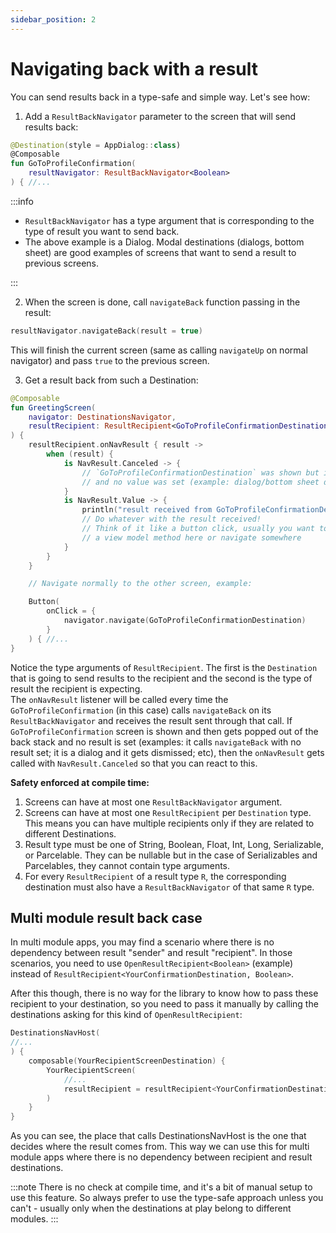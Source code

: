 ```yaml
---
sidebar_position: 2
---
```


# Navigating back with a result

You can send results back in a type-safe and simple way.
Let's see how:

1. Add a `ResultBackNavigator` parameter to the screen that will send results back:

```kotlin
@Destination(style = AppDialog::class)
@Composable
fun GoToProfileConfirmation(
    resultNavigator: ResultBackNavigator<Boolean>
) { //...
```

:::info

- `ResultBackNavigator` has a type argument that is corresponding to the type of result you want to send back.
- The above example is a Dialog. Modal destinations (dialogs, bottom sheet) are good examples of screens that want to send a result to previous screens.

:::

2. When the screen is done, call `navigateBack` function passing in the result:

```kotlin
resultNavigator.navigateBack(result = true)
```

This will finish the current screen (same as calling `navigateUp` on normal navigator) and pass `true` to the previous screen.

3. Get a result back from such a Destination:

```kotlin
@Composable
fun GreetingScreen(
    navigator: DestinationsNavigator,
    resultRecipient: ResultRecipient<GoToProfileConfirmationDestination, Boolean>
) {
    resultRecipient.onNavResult { result ->
        when (result) {
            is NavResult.Canceled -> {
                // `GoToProfileConfirmationDestination` was shown but it was canceled
                // and no value was set (example: dialog/bottom sheet dismissed)
            }
            is NavResult.Value -> {
                println("result received from GoToProfileConfirmationDestination = ${result.value}")
                // Do whatever with the result received!
                // Think of it like a button click, usually you want to call
                // a view model method here or navigate somewhere
            }
        }
    }

    // Navigate normally to the other screen, example:

    Button(
        onClick = {
            navigator.navigate(GoToProfileConfirmationDestination)
        }
    ) { //...
}
```

Notice the type arguments of `ResultRecipient`. The first is the `Destination` that is going to send results to the recipient and the second is the type of result the recipient is expecting.  
The `onNavResult` listener will be called every time the `GoToProfileConfirmation` (in this case) calls `navigateBack` on its `ResultBackNavigator` and receives the result sent through that call.
If `GoToProfileConfirmation` screen is shown and then gets popped out of the back stack and no result is set (examples: it calls `navigateBack` with no result set; it is a dialog and it gets dismissed; etc), then the `onNavResult` gets called with `NavResult.Canceled` so that you can react to this.

**Safety enforced at compile time:**

1. Screens can have at most one `ResultBackNavigator` argument.
2. Screens can have at most one `ResultRecipient` per `Destination` type. This means you can have multiple recipients only if they are related to different Destinations.
3. Result type must be one of String, Boolean, Float, Int, Long, Serializable, or Parcelable. They can be nullable but in the case of Serializables and Parcelables, they cannot contain type arguments.
4. For every `ResultRecipient` of a result type `R`, the corresponding destination must also have a `ResultBackNavigator` of that same `R` type.

## Multi module result back case

In multi module apps, you may find a scenario where there is no dependency between result "sender" and result "recipient". In those scenarios, you need to use `OpenResultRecipient<Boolean>` (example) instead of `ResultRecipient<YourConfirmationDestination, Boolean>`.

After this though, there is no way for the library to know how to pass these recipient to your destination, so you need to pass it manually by calling the destinations asking for this kind of `OpenResultRecipient`:

```kotlin
DestinationsNavHost(
//...
) {
    composable(YourRecipientScreenDestination) {
        YourRecipientScreen(
            //...
            resultRecipient = resultRecipient<YourConfirmationDestination, Boolean>()
        )
    }
}
```

As you can see, the place that calls DestinationsNavHost is the one that decides where the result comes from. This way we can use this for multi module apps where there is no dependency between recipient and result destinations.

:::note
There is no check at compile time, and it's a bit of manual setup to use this feature. So always prefer to use the type-safe approach unless you can't - usually only when the destinations at play belong to different modules.
:::
